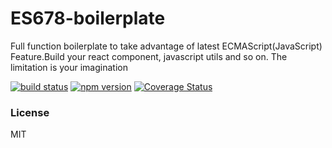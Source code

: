 # ES678-boilerplate

Full function boilerplate to take advantage of latest ECMAScript(JavaScript) Feature.Build your react component, javascript utils and so on. The limitation is your imagination

[![build status](https://api.travis-ci.org/yesvods/react-constant.svg?branch=master)](https://travis-ci.org/yesvods/ES678-boilerplate)
[![npm version](https://img.shields.io/npm/v/react-constant.svg?style=flat-square)](https://www.npmjs.com/package/ES678-boilerplate)
[![Coverage Status](https://coveralls.io/repos/yesvods/react-constant/badge.svg?branch=master&service=github)](https://coveralls.io/github/yesvods/ES678-boilerplate?branch=master)

### License

MIT

